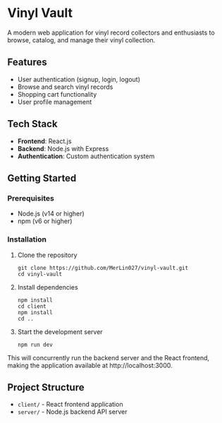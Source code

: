 # Vinyl Vault

A modern web application for vinyl record collectors and enthusiasts to browse, catalog, and manage their vinyl collection.

## Features

- User authentication (signup, login, logout)
- Browse and search vinyl records
- Shopping cart functionality 
- User profile management

## Tech Stack

- **Frontend**: React.js
- **Backend**: Node.js with Express
- **Authentication**: Custom authentication system

## Getting Started

### Prerequisites

- Node.js (v14 or higher)
- npm (v6 or higher)

### Installation

1. Clone the repository
   ```
   git clone https://github.com/MerLin027/vinyl-vault.git
   cd vinyl-vault
   ```

2. Install dependencies
   ```
   npm install
   cd client
   npm install
   cd ..
   ```

3. Start the development server
   ```
   npm run dev
   ```

This will concurrently run the backend server and the React frontend, making the application available at http://localhost:3000.

## Project Structure

- `client/` - React frontend application
- `server/` - Node.js backend API server
